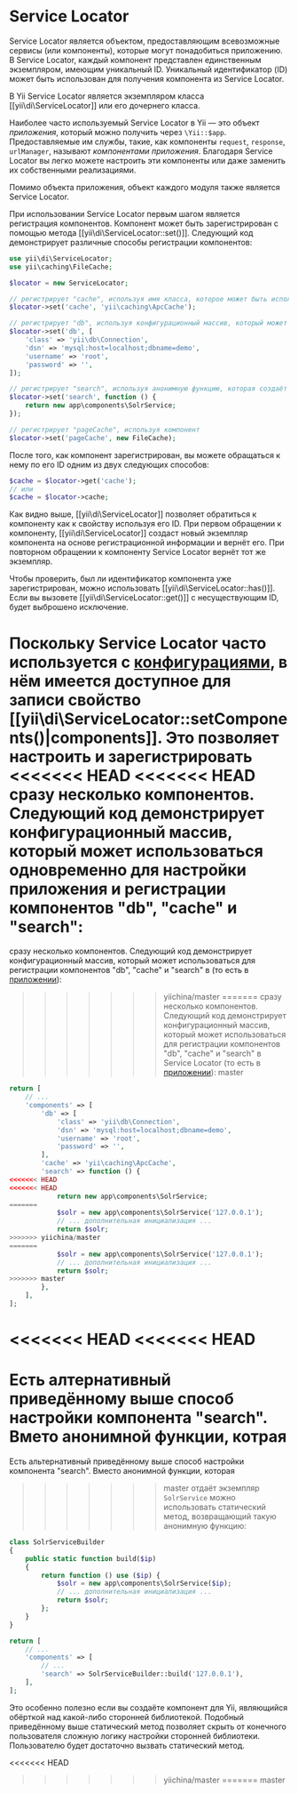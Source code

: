 Service Locator
=============

Service Locator является объектом, предоставляющим всевозможные сервисы (или компоненты), которые могут понадобиться
приложению. В Service Locator, каждый компонент представлен единственным экземпляром, имеющим уникальный ID.
Уникальный идентификатор (ID) может быть использован для получения компонента из Service Locator.

В Yii Service Locator является экземпляром класса [[yii\di\ServiceLocator]] или его дочернего класса.

Наиболее часто используемый Service Locator в Yii — это объект *приложения*, который можно получить через `\Yii::$app`.
Предоставляемые им службы, такие, как компоненты `request`, `response`, `urlManager`, называют *компонентами приложения*.
Благодаря Service Locator вы легко можете настроить эти компоненты или даже заменить их собственными реализациями.

Помимо объекта приложения, объект каждого модуля также является Service Locator.

При использовании Service Locator первым шагом является регистрация компонентов. Компонент может быть зарегистрирован
с помощью метода [[yii\di\ServiceLocator::set()]]. Следующий код демонстрирует различные способы регистрации компонентов:

```php
use yii\di\ServiceLocator;
use yii\caching\FileCache;

$locator = new ServiceLocator;

// регистрирует "cache", используя имя класса, которое может быть использовано для создания компонента.
$locator->set('cache', 'yii\caching\ApcCache');

// регистрирует "db", используя конфигурационный массив, который может быть использован для создания компонента.
$locator->set('db', [
    'class' => 'yii\db\Connection',
    'dsn' => 'mysql:host=localhost;dbname=demo',
    'username' => 'root',
    'password' => '',
]);

// регистрирует "search", используя анонимную функцию, которая создаёт компонент
$locator->set('search', function () {
    return new app\components\SolrService;
});

// регистрирует "pageCache", используя компонент
$locator->set('pageCache', new FileCache);
```

После того, как компонент зарегистрирован, вы можете обращаться к нему по его ID одним из двух следующих способов:

```php
$cache = $locator->get('cache');
// или
$cache = $locator->cache;
```

Как видно выше, [[yii\di\ServiceLocator]] позволяет обратиться к компоненту как к свойству используя его ID.
При первом обращении к компоненту, [[yii\di\ServiceLocator]] создаст новый экземпляр компонента на основе регистрационной
информации и вернёт его. При повторном обращении к компоненту Service Locator вернёт тот же экземпляр.


Чтобы проверить, был ли идентификатор компонента уже зарегистрирован, можно использовать [[yii\di\ServiceLocator::has()]].
Если вы вызовете [[yii\di\ServiceLocator::get()]] с несуществующим ID, будет выброшено исключение.


Поскольку Service Locator часто используется с [конфигурациями](concept-configurations.md), в нём имеется доступное
для записи свойство [[yii\di\ServiceLocator::setComponents()|components]]. Это позволяет настроить и зарегистрировать
<<<<<<< HEAD
<<<<<<< HEAD
сразу несколько компонентов. Следующий код демонстрирует конфигурационный массив, который может использоваться одновременно
для настройки приложения и регистрации компонентов  "db", "cache" и "search":
=======
сразу несколько компонентов. Следующий код демонстрирует конфигурационный массив, который может использоваться
для регистрации компонентов "db", "cache" и "search" в (то есть в [приложении](structure-applications.md)):
>>>>>>> yiichina/master
=======
сразу несколько компонентов. Следующий код демонстрирует конфигурационный массив, который может использоваться
для регистрации компонентов "db", "cache" и "search" в Service Locator (то есть в [приложении](structure-applications.md)):
>>>>>>> master

```php
return [
    // ...
    'components' => [
        'db' => [
            'class' => 'yii\db\Connection',
            'dsn' => 'mysql:host=localhost;dbname=demo',
            'username' => 'root',
            'password' => '',
        ],
        'cache' => 'yii\caching\ApcCache',
        'search' => function () {
<<<<<<< HEAD
<<<<<<< HEAD
            return new app\components\SolrService;
=======
            $solr = new app\components\SolrService('127.0.0.1');
            // ... дополнительная инициализация ...
            return $solr;
>>>>>>> yiichina/master
=======
            $solr = new app\components\SolrService('127.0.0.1');
            // ... дополнительная инициализация ...
            return $solr;
>>>>>>> master
        },
    ],
];
```
<<<<<<< HEAD
<<<<<<< HEAD
=======

Есть алтернативный приведённому выше способ настройки компонента "search". Вмето анонимной функции, котрая
=======

Есть альтернативный приведённому выше способ настройки компонента "search". Вместо анонимной функции, которая
>>>>>>> master
отдаёт экземпляр `SolrService` можно использовать статический метод, возвращающий такую анонимную функцию:

```php
class SolrServiceBuilder
{
    public static function build($ip)
    {
        return function () use ($ip) {
            $solr = new app\components\SolrService($ip);
            // ... дополнительная инициализация ...
            return $solr;
        };
    }
}

return [
    // ...
    'components' => [
        // ...
        'search' => SolrServiceBuilder::build('127.0.0.1'),
    ],
];
```

Это особенно полезно если вы создаёте компонент для Yii, являющийся обёрткой над какой-либо сторонней библиотекой.
Подобный приведённому выше статический метод позволяет скрыть от конечного пользователя сложную логику настройки
сторонней библиотеки. Пользователю будет достаточно вызвать статический метод.

<<<<<<< HEAD
>>>>>>> yiichina/master
=======
>>>>>>> master
